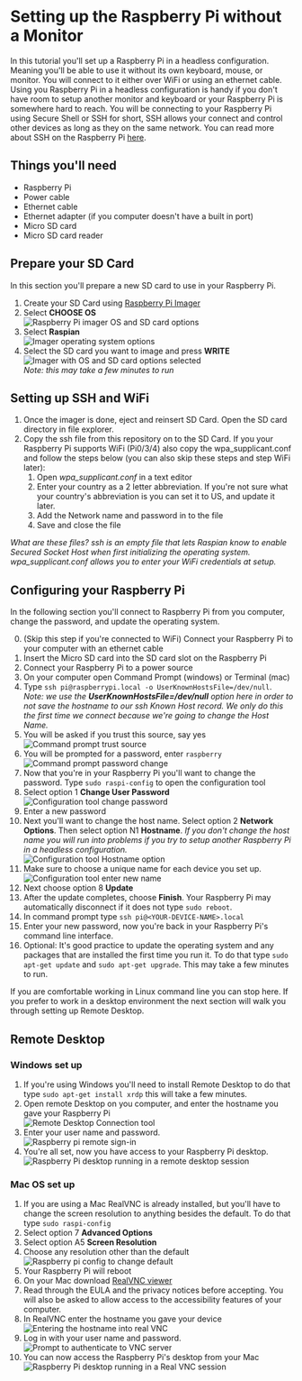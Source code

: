 # Setting up the Raspberry Pi without a Monitor

In this tutorial you'll set up a Raspberry Pi in a headless configuration. Meaning you'll be able to use it without its own keyboard, mouse, or monitor. You will connect to it either over WiFi or using an ethernet cable. Using you Raspberry Pi in a headless configuration is handy if you don't have room to setup another monitor and keyboard or your Raspberry Pi is somewhere hard to reach. You will be connecting to your Raspberry Pi using Secure Shell or SSH for short, SSH allows your connect and control other devices as long as they on the same network. You can read more about SSH on the Raspberry Pi [here](https://www.raspberrypi.org/documentation/remote-access/ssh/).

## Things you'll need

- Raspberry Pi
- Power cable
- Ethernet cable
- Ethernet adapter (if you computer doesn't have a built in port)
- Micro SD card
- Micro SD card reader

## Prepare your SD Card

In this section you'll prepare a new SD card to use in your Raspberry Pi.

1. Create your SD Card using [Raspberry Pi Imager](https://www.raspberrypi.org/blog/raspberry-pi-imager-imaging-utility/)
1. Select **CHOOSE OS**  
![Raspberry Pi imager OS and SD card options](images/raspberry-pi-imager.PNG)
1. Select **Raspian**  
![Imager operating system options](images/select-os.PNG)
1. Select the SD card you want to image and press 
**WRITE**
![Imager with OS and SD card options selected](images/write.PNG)  
*Note: this may take a few minutes to run*

## Setting up SSH and WiFi

1. Once the imager is done, eject and reinsert SD Card. Open the SD card directory in file explorer.
1. Copy the ssh file from this repository on to the SD Card. If you your Raspberry Pi supports WiFi (Pi0/3/4) also copy the wpa_supplicant.conf and follow the steps below (you can also skip these steps and step WiFi later):
    1. Open *wpa_supplicant.conf* in a text editor
    1. Enter your country as a 2 letter abbreviation. If you're not sure what your country's abbreviation is you can set it to US, and update it later.
    1. Add the Network name and password in to the file
    1. Save and close the file

*What are these files? ssh is an empty file that lets Raspian know to enable Secured Socket Host when first initializing the operating system. wpa_supplicant.conf allows you to enter your WiFi credentials at setup.*

## Configuring your Raspberry Pi

In the following section you'll connect to Raspberry Pi from you computer, change the password, and update the operating system.

0. (Skip this step if you're connected to WiFi) Connect your Raspberry Pi to your computer with an ethernet cable
1. Insert the Micro SD card into the SD card slot on the Raspberry Pi
1. Connect your Raspberry Pi to a power source
1. On your computer open Command Prompt (windows) or Terminal (mac)
1. Type `ssh pi@raspberrypi.local -o UserKnownHostsFile=/dev/null`. *Note: we use the **UserKnownHostsFile=/dev/null** option here in order to not save the hostname to our ssh Known Host record. We only do this the first time we connect because we're going to change the Host Name.*
1. You will be asked if you trust this source, say yes  
![Command prompt trust source](images/ssh-wifi.png)  
1. You will be prompted for a password, enter `raspberry`  
![Command prompt password change](images/ssh-wifi-logged-in.png)  
1. Now that you're in your Raspberry Pi you'll want to change the password. Type `sudo raspi-config` to open the configuration tool  
1. Select option 1 **Change User Password**  
![Configuration tool change password](images/raspi-config.png)  
1. Enter a new password  
1. Next you'll want to change the host name. Select option 2 **Network Options**. Then select option N1 **Hostname**. *If you don't change the host name you will run into problems if you try to setup another Raspberry Pi in a headless configuration.*  
![Configuration tool Hostname option](images/raspi-config-network.png)  
1. Make sure to choose a unique name for each device you set up.  
![Configuration tool enter new name](images/raspi-config-network-hostname.png)  
1. Next choose option 8 **Update**  
1. After the update completes, choose **Finish**. Your Raspberry Pi may automatically disconnect if it does not type `sudo reboot`.  
1. In command prompt type `ssh pi@<YOUR-DEVICE-NAME>.local`  
1. Enter your new password, now you're back in your Raspberry Pi's command line interface.  
1. Optional: It's good practice to update the operating system and any packages that are installed the first time you run it. To do that type `sudo apt-get update` and `sudo apt-get upgrade`. This may take a few minutes to run.  

If you are comfortable working in Linux command line you can stop here. If you prefer to work in a desktop environment the next section will walk you through setting up Remote Desktop.

## Remote Desktop

### Windows set up

1. If you're using Windows you'll need to install Remote Desktop to do that type `sudo apt-get install xrdp` this will take a few minutes.  
1. Open remote Desktop on you computer, and enter the hostname you gave your Raspberry Pi  
![Remote Desktop Connection tool](images/remote.png)  
1. Enter your user name and password.  
![Raspberry pi remote sign-in](images/remote-desktop.png)  
1. You're all set, now you have access to your Raspberry Pi desktop.  
![Raspberry Pi desktop running in a remote desktop session](images/pi-desktop.png)  

### Mac OS set up

1. If you are using a Mac RealVNC is already installed, but you'll have to change the screen resolution to anything besides the default. To do that type `sudo raspi-config`
1. Select option 7 **Advanced Options**
1. Select option A5 **Screen Resolution**
1. Choose any resolution other than the default
![Raspberry pi config to change default](images/resolution.png)
1. Your Raspberry Pi will reboot
1. On your Mac download [RealVNC viewer](https://www.realvnc.com/en/connect/download/viewer/macos/)
1. Read through the EULA and the privacy notices before accepting. You will also be asked to allow access to the accessibility features of your computer.  
1. In RealVNC enter the hostname you gave your device  
![Entering the hostname into real VNC](images/vnc-hostname.png)  
1. Log in with your user name and password.  
![Prompt to authenticate to VNC server](images/vnc-log-in.png)  
1. You can now access the Raspberry Pi's desktop from your Mac  
![Raspberry Pi desktop running in a Real VNC session](images/mac-desktop.png)
